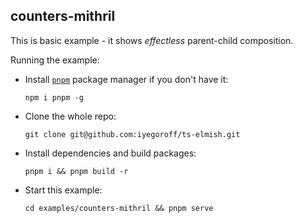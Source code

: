 ## counters-mithril

This is basic example - it shows <i>effectless</i> parent-child composition.

Running the example:

- Install [`pnpm`](https://pnpm.io/) package manager if you don't have it:
  ```
  npm i pnpm -g
  ```
- Clone the whole repo:
  ```
  git clone git@github.com:iyegoroff/ts-elmish.git
  ```
- Install dependencies and build packages:
  ```
  pnpm i && pnpm build -r
  ```
- Start this example:
  ```
  cd examples/counters-mithril && pnpm serve
  ```

